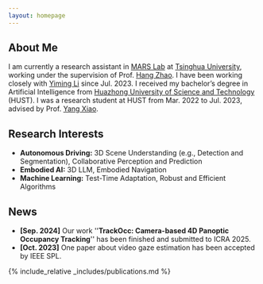 ```yaml
---
layout: homepage
---
```


## About Me

I am currently a research assistant in [MARS Lab](https://group.iiis.tsinghua.edu.cn/~marslab/#/) at [Tsinghua University](https://www.tsinghua.edu.cn/en/), working under the supervision of Prof. [Hang Zhao](https://hangzhaomit.github.io/). I have been working closely with [Yiming Li](https://yimingli-page.github.io/) since Jul. 2023. I received my bachelor’s degree in Artificial Intelligence from [Huazhong University of Science and Technology](https://english.hust.edu.cn/) (HUST). I was a research student at HUST from Mar. 2022 to Jul. 2023, advised by Prof. [Yang Xiao](https://scholar.google.com.tw/citations?hl=zh-CN&user=NeKBuXEAAAAJ).

## Research Interests
- **Autonomous Driving:** 3D Scene Understanding (e.g., Detection and Segmentation), Collaborative Perception and Prediction
- **Embodied AI:** 3D LLM, Embodied Navigation
- **Machine Learning:** Test-Time Adaptation, Robust and Efficient Algorithms

## News

- **[Sep. 2024]** Our work ''**TrackOcc: Camera-based 4D Panoptic Occupancy Tracking**'' has been finished and submitted to ICRA 2025.
- **[Oct. 2023]** One paper about video gaze estimation has been accepted by IEEE SPL.

{% include_relative _includes/publications.md %}